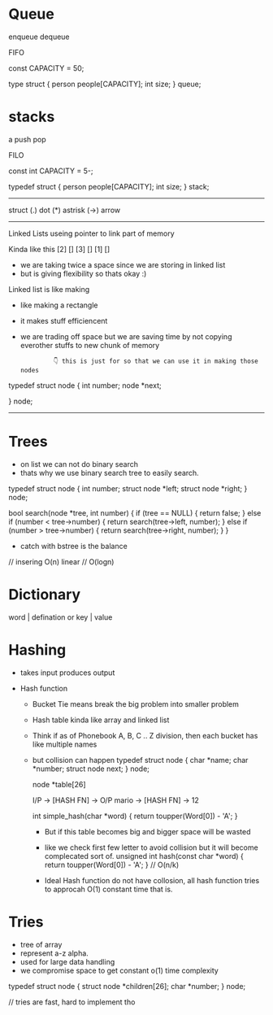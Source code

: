 # Queue

enqueue
dequeue

FIFO

const CAPACITY = 50;

type struct
{
    person people[CAPACITY];
    int size;
} queue;


# stacks
a
push
pop

FILO

const int CAPACITY = 5-;

typedef struct
{
    person people[CAPACITY];
    int size;
} stack;


---

struct
(.) dot
(*) astrisk
(->) arrow

----

Linked Lists
useing pointer to link part of memory

Kinda like this
[2]  []  [3]
[]  [1]  []

- we are taking twice a space since we are storing in linked list
- but is giving flexibility so thats okay :)

Linked list is like making
- like making a rectangle
- it makes stuff efficiencent
- we are trading off space but we are saving time by not copying everother stuffs to new chunk of memory

               👇 this is just for so that we can use it in making those nodes
typedef struct node
{
    int number;
    node *next;

} node;


---

# Trees
- on list we can not do binary search
- thats why we use binary search tree to easily search.

typedef struct node
{
    int number;
    struct node *left;
    struct node *right;
} node;


bool search(node *tree, int number)
{
    if (tree == NULL)
    {
        return false;
    }
    else if (number < tree->number)
    {
        return search(tree->left, number);
    }
        else if (number > tree->number)
    {
        return search(tree->right, number);
    }
}

- catch with bstree is the balance

// insering O(n) linear
// O(logn)

# Dictionary

word | defination
    or
key  |  value

# Hashing
- takes input produces output

- Hash function
  - Bucket Tie means break the big problem into smaller problem
  - Hash table kinda like array and linked list
  - Think if as of Phonebook A, B, C .. Z division, then each bucket has like multiple names
  - but collision can happen
    typedef struct node
    {
        char *name;
        char *number;
        struct node next;
    } node;

    node *table[26]

    I/P  -> [HASH FN]  -> O/P
    mario -> [HASH FN] -> 12

    int simple_hash(char *word)
    {
        return toupper(Word[0]) - 'A';
    }

    - But if this table becomes big and bigger space will be wasted

    - like we check first few letter to avoid collision but it will become complecated sort of.
    unsigned int hash(const char *word)
    {
        return toupper(Word[0]) - 'A';
    }
    // O(n/k)

    - Ideal Hash function do not have collosion, all hash function tries to approcah O(1) constant time that is.

# Tries
- tree of array
- represent a-z alpha.
- used for large data handling
- we compromise space to get constant o(1) time complexity


typedef struct node
{
    struct node *children[26];
    char *number;
} node;

// tries are fast, hard to implement tho
